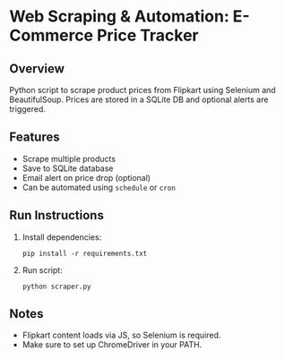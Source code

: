 
# Web Scraping & Automation: E-Commerce Price Tracker

## Overview
Python script to scrape product prices from Flipkart using Selenium and BeautifulSoup. Prices are stored in a SQLite DB and optional alerts are triggered.

## Features
- Scrape multiple products
- Save to SQLite database
- Email alert on price drop (optional)
- Can be automated using `schedule` or `cron`

## Run Instructions
1. Install dependencies:
   ```
   pip install -r requirements.txt
   ```

2. Run script:
   ```
   python scraper.py
   ```

## Notes
- Flipkart content loads via JS, so Selenium is required.
- Make sure to set up ChromeDriver in your PATH.
